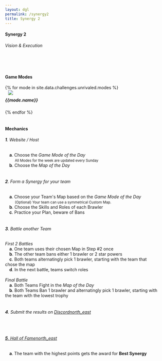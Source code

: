 ```yaml
---
layout: dgl
permalink: /synergy2
title: Synergy 2
---
```


<div class="row">
    <div class="col s12 center-align bg-dark-gray">
        <h4 class="logo-text">Synergy 2</h4>
        <h6 class="logo-sub-text">Vision & Execution</h6>
        <br>
    </div>
</div>
<div class="container"> 
    <div class="row">
        <div class="col s12 m12 l12">
            <br>
            <h4>Game Modes</h4>
        </div>
        {% for mode in site.data.challenges.unrivaled.modes %}
        <div class="col s12 m8 offset-m2 l6">
            <div class="card" style="background-color:#{{mode.color}};">
              <div class="card-content header-slim row valign-wrapper">
                <div class="col s2" style="margin-left: 10px;">
                  <img class="responsive-img logo-img" src="/assets/img/modes/{{mode.resource}}.png"> <!-- notice the "circle" class -->
                </div>
                <div class="col s10">
                  <h5 class="brawl-text white-text" style="margin-top: 0.456rem">
                    {{mode.name}}
                  </h5>
                </div>
              </div>
            </div>
        </div>
        {% endfor %}
        <div class="col s12 m12 l12">
            <br>
            <h4>Mechanics</h4>
            <h6><b>1</b>. Website / Host</h6>
            &emsp;<h7><b>a</b>. Choose the <i>Game Mode of the Day</i></h7><br>
            &emsp;<h7>&emsp; <small>All Modes for the week are updated every Sunday</small></h7><br>
            &emsp;<h7><b>b</b>. Choose the <i>Map of the Day</i></h7><br><br>
            <h6><b>2</b>. Form a Synergy for your team</h6>
            &emsp;<h7><b>a</b>. Choose your Team's Map based on the <i>Game Mode of the Day</i></h7><br>
            &emsp;<h7>&emsp; <small>(Optional) Your team can use a symmetrical Custom Map.</small></h7><br>
            &emsp;<h7><b>b</b>. Choose the Skills and Roles of each Brawler</h7><br>
            &emsp;<h7><b>c</b>. Practice your Plan, beware of Bans</h7><br><br>
            <h6><b>3</b>. Battle another Team</h6>
            <h7><i>First 2 Battles</i></h7><br>
            &emsp;<h7><b>a</b>. One team uses their chosen Map in Step #2 once</h7><br>
            &emsp;<h7><b>b</b>. The other team bans either 1 brawler or 2 star powers</h7><br>
            &emsp;<h7><b>c</b>. Both teams alternatingly pick 1 brawler, starting with the team that chose the map</h7><br>
            &emsp;<h7><b>d</b>. In the next battle, teams switch roles</h7><br><br>
            <h7><i>Final Battle</i></h7><br>
            &emsp;<h7><b>a</b>. Both Teams Fight in the <i>Map of the Day</i></h7><br>
            &emsp;<h7><b>b</b>. Both Teams Ban 1 brawler and alternatingly pick 1 brawler, starting with the team with the lowest trophy</h7><br><br>
            <h6><b>4</b>. Submit the results on <a href="{{site.url}}/#chat">Discord<i class="material-icons tiny">north_east</i></a></h6><br>
            <a href="{{site.url}}/hall-of-fame"><h6><b>5</b>. Hall of Fame<i class="material-icons tiny">north_east</i></h6></a>
            &emsp;<h7><b>a</b>. The team with the highest points gets the award for <b>Best Synergy</b></h7><br><br>
        </div>
    </div>
    <br><br><br>
</div>